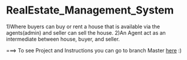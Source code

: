# RealEstate_Management_System
1)Where buyers can buy or rent a house that is available via the agents(admin) and seller can sell the house. 
2)An Agent act as an intermediate between house, buyer, and seller.

===> To see Project and Instructions you can go to branch Master  [here](https://github.com/bharadwajrathod/RealEstate_Management_System/tree/master) :)
